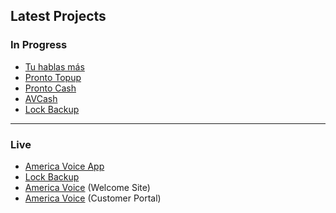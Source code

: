 ## Latest Projects

### In Progress

- [Tu hablas más](https://www.figma.com/proto/tOqJ5zoOGNtvzpuUtq5vON/tuhablasmas?node-id=12%3A6192&viewport=726%2C534%2C0.8110119104385376&scaling=min-zoom)
- [Pronto Topup](https://www.figma.com/proto/SwhjPGNYwDqoIWSgFWo5Yd/prontotopup-app?node-id=151%3A0&viewport=406%2C553%2C1.105603575706482&scaling=scale-down)
- [Pronto Cash](https://www.figma.com/proto/2MEOBuuTp4dJF7KDc3aAdX/Pronto-Cash?node-id=1%3A2&viewport=481%2C344%2C0.12298959493637085&scaling=scale-down)
- [AVCash](https://www.figma.com/proto/au4Yl3WNHjA27eHPJrgOgA/AVCASH?node-id=1%3A2&viewport=448%2C344%2C0.12298959493637085&scaling=scale-down)
- [Lock Backup](https://www.figma.com/file/K4dnypairYZP4gv44Tk80h/lockbackup-web?node-id=0%3A1)

---

### Live

- [America Voice App](https://www.figma.com/proto/qaU2RtyOdXsp5NkbJCm8q6/americavoice-app?node-id=369%3A412&viewport=468%2C925%2C0.14082516729831696&scaling=scale-down)
- [Lock Backup](https://backup.secureip.io/)
- [America Voice](https://www.americavoice.com/) (Welcome Site)
- [America Voice](https://my.americavoice.com/) (Customer Portal)
